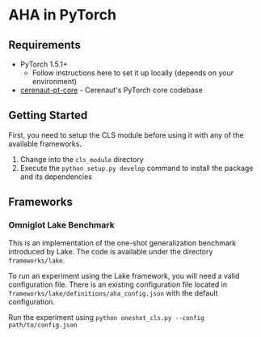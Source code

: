# AHA in PyTorch

## Requirements
- PyTorch 1.5.1+
    - Follow instructions here to set it up locally (depends on your environment)
- [cerenaut-pt-core](https://github.com/Cerenaut/cerenaut-pt-core) - Cerenaut's PyTorch core codebase

## Getting Started
First, you need to setup the CLS module before using it with any of the available frameworks.

1. Change into the `cls_module` directory
2. Execute the `python setup.py develop` command to install the package and its dependencies

## Frameworks

### Omniglot Lake Benchmark
This is an implementation of the one-shot generalization benchmark introduced by Lake. The code is available under the
directory `frameworks/lake`.

To run an experiment using the Lake framework, you will need a valid configuration file. There is an existing configuration
file located in `frameworks/lake/definitions/aha_config.json` with the default configuration.

Run the experiment using `python oneshot_cls.py --config path/to/config.json`


